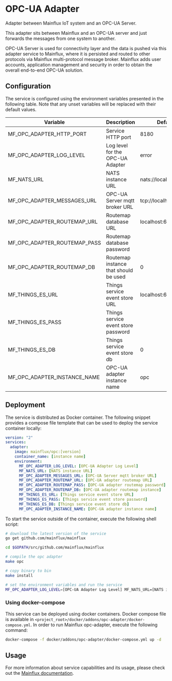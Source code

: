 # OPC-UA Adapter
Adapter between Mainflux IoT system and an OPC-UA Server.

This adapter sits between Mainflux and an OPC-UA server and just forwards the messages from one system to another.

OPC-UA Server is used for connectivity layer and the data is pushed via this adapter service to Mainflux, where it is persisted and routed to other protocols via Mainflux multi-protocol message broker. Mainflux adds user accounts, application management and security in order to obtain the overall end-to-end OPC-UA solution.

## Configuration

The service is configured using the environment variables presented in the
following table. Note that any unset variables will be replaced with their
default values.

| Variable                        | Description                           | Default               |
|---------------------------------|---------------------------------------|-----------------------|
| MF_OPC_ADAPTER_HTTP_PORT        | Service HTTP port                     | 8180                  |
| MF_OPC_ADAPTER_LOG_LEVEL        | Log level for the OPC-UA Adapter      | error                 |
| MF_NATS_URL                     | NATS instance URL                     | nats://localhost:4222 |
| MF_OPC_ADAPTER_MESSAGES_URL     | OPC-UA Server mqtt broker URL         | tcp://localhost:1883  |
| MF_OPC_ADAPTER_ROUTEMAP_URL     | Routemap database URL                 | localhost:6379        |
| MF_OPC_ADAPTER_ROUTEMAP_PASS    | Routemap database password            |                       |
| MF_OPC_ADAPTER_ROUTEMAP_DB      | Routemap instance that should be used | 0                     |
| MF_THINGS_ES_URL                | Things service event store URL        | localhost:6379        |
| MF_THINGS_ES_PASS               | Things service event store password   |                       |
| MF_THINGS_ES_DB                 | Things service event store db         | 0                     |
| MF_OPC_ADAPTER_INSTANCE_NAME    | OPC-UA adapter instance name          | opc                   |

## Deployment

The service is distributed as Docker container. The following snippet provides
a compose file template that can be used to deploy the service container locally:

```yaml
version: "2"
services:
  adapter:
    image: mainflux/opc:[version]
    container_name: [instance name]
    environment:
      MF_OPC_ADAPTER_LOG_LEVEL: [OPC-UA Adapter Log Level]
      MF_NATS_URL: [NATS instance URL]
      MF_OPC_ADAPTER_MESSAGES_URL: [OPC-UA Server mqtt broker URL]
      MF_OPC_ADAPTER_ROUTEMAP_URL: [OPC-UA adapter routemap URL]
      MF_OPC_ADAPTER_ROUTEMAP_PASS: [OPC-UA adapter routemap password]
      MF_OPC_ADAPTER_ROUTEMAP_DB: [OPC-UA adapter routemap instance]
      MF_THINGS_ES_URL: [Things service event store URL]
      MF_THINGS_ES_PASS: [Things service event store password]
      MF_THINGS_ES_DB: [Things service event store db]
      MF_OPC_ADAPTER_INSTANCE_NAME: [OPC-UA adapter instance name]
```

To start the service outside of the container, execute the following shell script:

```bash
# download the latest version of the service
go get github.com/mainflux/mainflux

cd $GOPATH/src/github.com/mainflux/mainflux

# compile the opc adapter
make opc

# copy binary to bin
make install

# set the environment variables and run the service
MF_OPC_ADAPTER_LOG_LEVEL=[OPC-UA Adapter Log Level] MF_NATS_URL=[NATS instance URL] MF_OPC_ADAPTER_MESSAGES_URL=[OPC-UA Server mqtt broker URL] MF_OPC_ADAPTER_ROUTEMAP_URL=[OPC-UA adapter routemap URL] MF_OPC_ADAPTER_ROUTEMAP_PASS=[OPC-UA adapter routemap password] MF_OPC_ADAPTER_ROUTEMAP_DB=[OPC-UA adapter routemap instance] MF_THINGS_ES_URL=[Things service event store URL] MF_THINGS_ES_PASS=[Things service event store password] MF_THINGS_ES_DB=[Things service event store db] MF_OPC_ADAPTER_INSTANCE_NAME=[OPC-UA adapter instance name] $GOBIN/mainflux-opc
```

### Using docker-compose

This service can be deployed using docker containers.
Docker compose file is available in `<project_root>/docker/addons/opc-adapter/docker-compose.yml`. In order to run Mainflux opc-adapter, execute the following command:

```bash
docker-compose -f docker/addons/opc-adapter/docker-compose.yml up -d
```

## Usage

For more information about service capabilities and its usage, please check out
the [Mainflux documentation](https://mainflux.readthedocs.io/en/latest/opc/).
